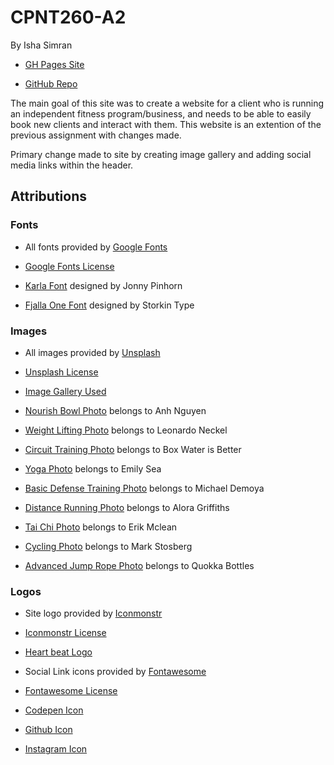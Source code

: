 # CPNT260-A2
By Isha Simran

- [GH Pages Site](https://ishasimran.github.io/cpnt260-a3/)

- [GitHub Repo](https://github.com/IshaSimran/cpnt260-a3)

The main goal of this site was to create a website for a client who is running an independent fitness program/business, and needs to be able to easily book new clients and interact with them. This website is an extention of the previous assignment with changes made.

Primary change made to site by creating image gallery and adding social media links within the header.

## Attributions

### Fonts
- All fonts provided by [Google Fonts](https://fonts.google.com/)

- [Google Fonts License](https://fonts.google.com/about)

- [Karla Font](https://fonts.google.com/specimen/Karla?query=kar) designed by Jonny Pinhorn

- [Fjalla One Font](https://fonts.google.com/specimen/Fjalla+One?selection.family=Fjalla+One) designed by Storkin Type

### Images
- All images provided by [Unsplash](https://unsplash.com/)

- [Unsplash License](https://unsplash.com/license)

- [Image Gallery Used](https://unsplash.com/s/photos/fitness)

- [Nourish Bowl Photo](https://unsplash.com/photos/kcA-c3f_3FE) belongs to Anh Nguyen

- [Weight Lifting Photo](https://unsplash.com/photos/jWYqZHoLbV0) belongs to Leonardo Neckel

- [Circuit Training Photo](https://unsplash.com/photos/z2mueUi6ltk) belongs to Box Water is Better

- [Yoga Photo](https://unsplash.com/photos/coiWR0gT8Cw) belongs to Emily Sea

- [Basic Defense Training Photo](https://unsplash.com/photos/qZFDRMRr1ak) belongs to Michael Demoya

- [Distance Running Photo](https://unsplash.com/photos/0WDpID92pR8) belongs to Alora Griffiths

- [Tai Chi Photo](https://unsplash.com/photos/Wa9I6liqzHA) belongs to Erik Mclean

- [Cycling Photo](https://unsplash.com/photos/AGIYSE6-WgE) belongs to Mark Stosberg

- [Advanced Jump Rope Photo](https://unsplash.com/photos/NN68U4SwSIs) belongs to Quokka Bottles

### Logos
- Site logo provided by [Iconmonstr](https://iconmonstr.com/)

- [Iconmonstr License](xhttps://iconmonstr.com/license/)

- [Heart beat Logo](https://iconmonstr.com/medical-7-svg/)

- Social Link icons provided by [Fontawesome](https://fontawesome.com/)

- [Fontawesome License](https://fontawesome.com/license/free)

- [Codepen Icon](https://fontawesome.com/icons/codepen?style=brands)

- [Github Icon](https://fontawesome.com/icons/github?style=brands)

- [Instagram Icon](https://fontawesome.com/icons/instagram?style=brands)
